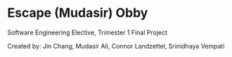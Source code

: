 # Escape (Mudasir) Obby

Software Engineering Elective, Trimester 1 Final Project


Created by: Jin Chang, Mudasir Ali, Connor Landzettel, Srinidhaya Vempati


